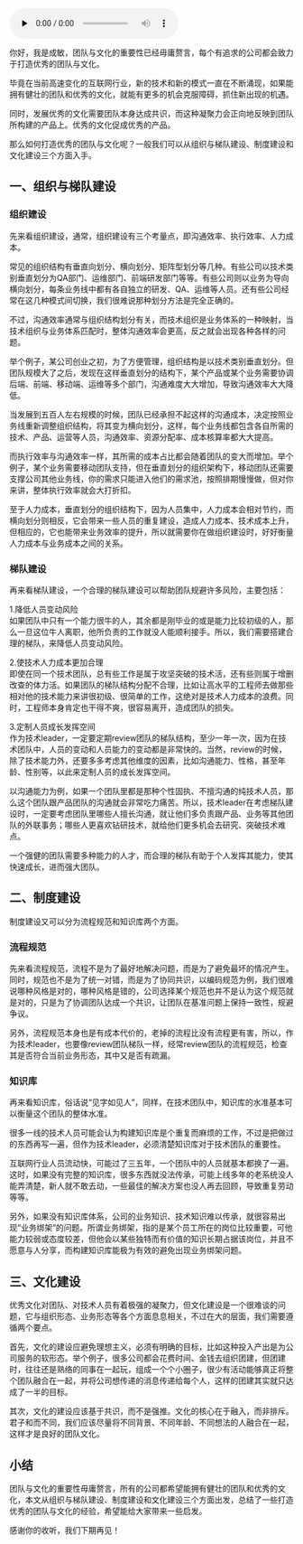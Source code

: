 <audio id="audio" title="第115讲 | 成敏：打造优秀团队与文化的三个推手" controls="" preload="none"><source id="mp3" src="https://static001.geekbang.org/resource/audio/0c/9f/0c8c65c2f19e29db3832da155fc0bf9f.mp3"></audio>

你好，我是成敏，团队与文化的重要性已经毋庸赘言，每个有追求的公司都会致力于打造优秀的团队与文化。

毕竟在当前高速变化的互联网行业，新的技术和新的模式一直在不断涌现，如果能拥有健壮的团队和优秀的文化，就能有更多的机会克服障碍，抓住新出现的机遇。

同时，发展优秀的文化需要团队本身达成共识，而这种凝聚力会正向地反映到团队所构建的产品上。优秀的文化促成优秀的产品。

那么如何打造优秀的团队与文化呢？一般我们可以从组织与梯队建设、制度建设和文化建设三个方面入手。

## 一、组织与梯队建设

### 组织建设

先来看组织建设，通常，组织建设有三个考量点，即沟通效率、执行效率、人力成本。

常见的组织结构有垂直向划分、横向划分、矩阵型划分等几种。有些公司以技术类别垂直划分为QA部门、运维部门、前端研发部门等等。有些公司则以业务为导向横向划分，每条业务线中都有各自独立的研发、QA、运维等人员。还有些公司经常在这几种模式间切换，我们很难说那种划分方法是完全正确的。

不过，沟通效率通常与组织结构划分有关，而技术组织是业务体系的一种映射，当技术组织与业务体系匹配时，整体沟通效率会更高，反之就会出现各种各样的问题。

举个例子，某公司创业之初，为了方便管理，组织结构是以技术类别垂直划分。但团队规模大了之后，发现在这样垂直划分的结构下，某个产品或某个业务需要协调后端、前端、移动端、运维等多个部门，沟通难度大大增加，导致沟通效率大大降低。

当发展到五百人左右规模的时候，团队已经承担不起这样的沟通成本，决定按照业务线重新调整组织结构，将其变为横向划分，这样，每个业务线都包含各自所需的技术、产品、运营等人员，沟通效率、资源分配率、成本核算率都大大提高。

而执行效率与沟通效率一样，其所需的成本占比都会随着团队的变大而增加。举个例子，某个业务需要移动团队支持，但在垂直划分的组织架构下，移动团队还需要支撑公司其他业务线，你的需求只能进入他们的需求池，按照排期慢慢做，但对你来讲，整体执行效率就会大打折扣。

至于人力成本，垂直划分的组织结构下，因为人员集中，人力成本会相对节约，而横向划分则相反，它会带来一些人员的重复建设，造成人力成本、技术成本上升，但相应的，它也能带来业务效率的提升，所以就需要你在做组织建设时，好好衡量人力成本与业务成本之间的关系。

### 梯队建设

再来看梯队建设，一个合理的梯队建设可以帮助团队规避许多风险，主要包括：

1.降低人员变动风险<br>
如果团队中只有一个能力很牛的人，其余都是刚毕业的或是能力比较初级的人，那么一旦这位牛人离职，他所负责的工作就没人能顺利接手。所以，我们需要搭建合理的梯队，来降低人员变动风险。

2.使技术人力成本更加合理<br>
即使在同一个技术团队，总有些工作是属于攻坚突破的技术活，还有些则属于增删改查的体力活。如果团队的梯队结构分配不合理，比如让高水平的工程师去做那些相对他的技术能力来讲很初级、很简单的工作，这绝对是技术人力成本的浪费。同时，工程师本身肯定也干得不爽，很容易离开，造成团队的损失。

3.定制人员成长发挥空间<br>
作为技术leader，一定要定期review团队的梯队结构，至少一年一次，因为在技术团队中，人员的变动和人员能力的变动都是非常快的。当然，review的时候，除了技术能力外，还要多多考虑其他维度的因素，比如沟通能力、性格，甚至年龄、性别等，以此来定制人员的成长发挥空间。

以沟通能力为例，如果一个团队里都是那种个性固执、不擅沟通的纯技术人员，那么这个团队跟产品团队的沟通就会非常吃力痛苦。所以，技术leader在考虑梯队建设时，一定要考虑团队里哪些人擅长沟通，就让他们多负责跟产品、业务等其他团队的外联事务；哪些人更喜欢钻研技术，就给他们更多机会去研究、突破技术难点。

一个强健的团队需要多种能力的人才，而合理的梯队有助于个人发挥其能力，使其快速成长，进而强大团队。

## 二、制度建设

制度建设又可以分为流程规范和知识库两个方面。

### 流程规范

先来看流程规范，流程不是为了最好地解决问题，而是为了避免最坏的情况产生。同时，规范也不是为了统一对错，而是为了协同共识，以编码规范为例，我们很难说哪种风格是对的，哪种风格是错的，公司选择某个规范也并不是认为这个规范就是对的，只是为了协调团队达成一个共识，让团队在基准问题上保持一致性，规避争议。

另外，流程规范本身也是有成本代价的，老掉的流程比没有流程更有害，所以，作为技术leader，也要像review团队梯队一样，经常review团队的流程规范，检查其是否符合当前业务形态，其中又是否有疏漏。

### 知识库

再来看知识库，俗话说“见字如见人”，同样，在技术团队中，知识库的水准基本可以衡量这个团队的整体水准。

很多一线的技术人员可能会认为构建知识库是个重复而麻烦的工作，不过是把做过的东西再写一遍，但作为技术leader，必须清楚知识库对于技术团队的重要性。

互联网行业人员流动快，可能过了三五年，一个团队中的人员就基本都换了一遍。这时，如果没有完整的知识库，很多东西就没法传承，可能上线多年的老系统没人能弄清楚，新人就不敢去动，一些最佳的解决方案也没人再去回顾，导致重复劳动等等。

另外，如果没有知识库体系，公司的业务知识、技术知识难以传承，就很容易出现“业务绑架”的问题。所谓业务绑架，指的是某个员工所在的岗位比较重要，可他能力较弱或态度较差，但他会以某些独特而有价值的知识长期占据该岗位，并且不愿意与人分享，而构建知识库能极为有效的避免出现业务绑架问题。

## 三、文化建设

优秀文化对团队、对技术人员有着极强的凝聚力，但文化建设是一个很难谈的问题，它与组织形态、业务形态等各个方面息息相关，不过在大的层面，我们需要遵循两个要点。

首先，文化的建设应避免理想主义，必须有明确的目标，比如这种投入产出是为公司服务的软形态。举个例子，很多公司都会花费时间、金钱去组织团建，但团建时，往往还是熟络的同事在一起玩，组成一个个小圈子，很少有活动能够真正将整个团队融合在一起，并将公司想传递的消息传递给每个人，这样的团建其实就只达成了一半的目标。

其次，文化的建设应该基于共识，而不是强推。文化的核心在于融入，而非排斥。君子和而不同，我们应该尽量将不同背景、不同年龄、不同想法的人融合在一起，这样才是良好的团队文化。

## 小结

团队与文化的重要性毋庸赘言，所有的公司都希望能拥有健壮的团队和优秀的文化，本文从组织与梯队建设、制度建设和文化建设三个方面出发，总结了一些打造优秀的团队与文化的经验，希望能给大家带来一些启发。

感谢你的收听，我们下期再见！



